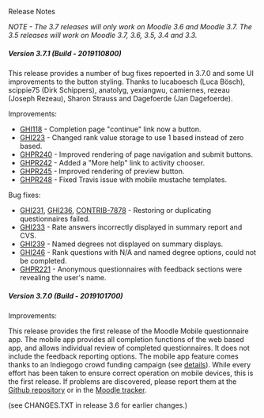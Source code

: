 Release Notes

_NOTE - The 3.7 releases will only work on Moodle 3.6 and Moodle 3.7. The 3.5 releases will work on Moodle 3.7, 3.6, 3.5, 3.4
and 3.3._

##### Version 3.7.1 (Build - 2019110800)
This release provides a number of bug fixes repoerted in 3.7.0 and some UI improvements to the button styling.
Thanks to lucaboesch (Luca Bösch), scippie75 (Dirk Schippers), anatolyg, yexiangwu, camiernes,
rezeau (Joseph Rezeau), Sharon Strauss and Dagefoerde (Jan Dagefoerde).

Improvements:
* [GHI118](https://github.com/PoetOS/moodle-mod_questionnaire/issues/118) - Completion page "continue" link now a button.
* [GHI223](https://github.com/PoetOS/moodle-mod_questionnaire/pull/223) - Changed rank value storage to use 1 based instead of zero based.
* [GHPR240](https://github.com/PoetOS/moodle-mod_questionnaire/pull/240) - Improved rendering of page navigation and submit buttons.
* [GHPR242](https://github.com/PoetOS/moodle-mod_questionnaire/pull/242) - Added a "More help" link to activity chooser.
* [GHPR245](https://github.com/PoetOS/moodle-mod_questionnaire/pull/245) - Improved rendering of preview button.
* [GHPR248](https://github.com/PoetOS/moodle-mod_questionnaire/pull/248) - Fixed Travis issue with mobile mustache templates.

Bug fixes:
* [GHI231](https://github.com/PoetOS/moodle-mod_questionnaire/issues/231), [GHI236](https://github.com/PoetOS/moodle-mod_questionnaire/issues/236), [CONTRIB-7878](https://tracker.moodle.org/browse/CONTRIB-7878) - Restoring or duplicating questionnaires failed.
* [GHI233](https://github.com/PoetOS/moodle-mod_questionnaire/issues/233) - Rate answers incorrectly displayed in summary report and CVS.
* [GHI239](https://github.com/PoetOS/moodle-mod_questionnaire/issues/239) - Named degrees not displayed on summary displays.
* [GHI246](https://github.com/PoetOS/moodle-mod_questionnaire/issues/246) - Rank questions with N/A and named degree options, could not be completed.
* [GHPR221](https://github.com/PoetOS/moodle-mod_questionnaire/pull/221) - Anonymous questionnaires with feedback sections were revealing the user's name.

##### Version 3.7.0 (Build - 2019101700)
Improvements:

This release provides the first release of the Moodle Mobile questionnaire app. The mobile app provides all completion functions
of the web based app, and allows individual review of completed questionnaires. It does not include the feedback reporting options.
The mobile app feature comes thanks to an Indiegogo crowd funding campaign (see [details](https://www.indiegogo.com/projects/adapt-moodle-questionnaire-plugin-for-mobile-app)).
While every effort has been taken to ensure correct operation on mobile devices, this is the first release. If problems are
discovered, please report them at the [Github repository](https://github.com/PoetOS/moodle-mod_questionnaire) or in the [Moodle
tracker](https://tracker.moodle.org/).

(see CHANGES.TXT in release 3.6 for earlier changes.)